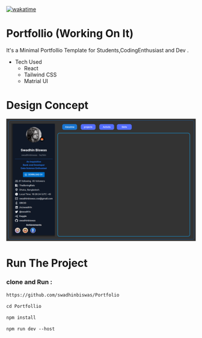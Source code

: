[![wakatime](https://wakatime.com/badge/user/d9081c06-f3fd-422d-981c-cd2acc46a3c7/project/f2ab125e-46f1-4d3d-a3e4-167415bc1d4d.svg)](https://wakatime.com/badge/user/d9081c06-f3fd-422d-981c-cd2acc46a3c7/project/f2ab125e-46f1-4d3d-a3e4-167415bc1d4d)

# Portfollio (Working On It)
It's a Minimal Portfollio Template for Students,CodingEnthusiast and Dev .
- Tech Used 
   - React <br>
   - Tailwind CSS
   - Matrial UI


# Design Concept
![design Conpect](sesignconsept.png)







# Run The Project

### clone and Run :
   ```
   https://github.com/swadhinbiswas/Portfolio
   ```
   ```
   cd Portfollio
   ```
   ```
   npm install 
   ```
   ``` 
   npm run dev --host
   ```

